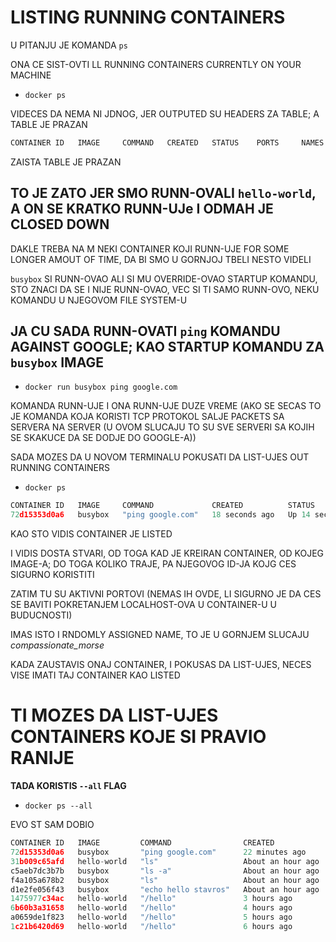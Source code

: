 # LISTING RUNNING CONTAINERS

U PITANJU JE KOMANDA `ps`

ONA CE SIST-OVTI LL RUNNING CONTAINERS CURRENTLY ON YOUR MACHINE

- `docker ps`

VIDECES DA NEMA NI JDNOG, JER OUTPUTED SU HEADERS ZA TABLE; A TABLE JE PRAZAN

```c
CONTAINER ID   IMAGE     COMMAND   CREATED   STATUS    PORTS     NAMES

```

ZAISTA TABLE JE PRAZAN

## TO JE ZATO JER SMO RUNN-OVALI `hello-world`, A ON SE KRATKO RUNN-UJe I ODMAH JE CLOSED DOWN

DAKLE TREBA NA M NEKI CONTAINER KOJI RUNN-UJE FOR SOME LONGER AMOUT OF TIME, DA BI SMO U GORNJOJ TBELI NESTO VIDELI

`busybox` SI RUNN-OVAO ALI SI MU OVERRIDE-OVAO STARTUP KOMANDU, STO ZNACI DA SE I NIJE RUNN-OVAO, VEC SI TI SAMO RUNN-OVO, NEKU KOMANDU U NJEGOVOM FILE SYSTEM-U

## JA CU SADA RUNN-OVATI `ping` KOMANDU AGAINST GOOGLE; KAO STARTUP KOMANDU ZA `busybox` IMAGE

- `docker run busybox ping google.com`

KOMANDA RUNN-UJE I ONA RUNN-UJE DUZE VREME (AKO SE SECAS TO JE KOMANDA KOJA KORISTI TCP PROTOKOL SALJE PACKETS SA SERVERA NA SERVER (U OVOM SLUCAJU TO SU SVE SERVERI SA KOJIH SE SKAKUCE DA SE DODJE DO GOOGLE-A))

SADA MOZES DA U NOVOM TERMINALU POKUSATI DA LIST-UJES OUT RUNNING CONTAINERS

- `docker ps`

```c
CONTAINER ID   IMAGE     COMMAND             CREATED          STATUS          PORTS     NAMES
72d15353d0a6   busybox   "ping google.com"   18 seconds ago   Up 14 seconds             compassionate_morse

```

KAO STO VIDIS CONTAINER JE LISTED

I VIDIS DOSTA STVARI, OD TOGA KAD JE KREIRAN CONTAINER, OD KOJEG IMAGE-A; DO TOGA KOLIKO TRAJE, PA NJEGOVOG ID-JA KOJG CES SIGURNO KORISTITI

ZATIM TU SU AKTIVNI PORTOVI (NEMAS IH OVDE, LI SIGURNO JE DA CES SE BAVITI POKRETANJEM LOCALHOST-OVA U CONTAINER-U U BUDUCNOSTI)

IMAS ISTO I RNDOMLY ASSIGNED NAME, TO JE U GORNJEM SLUCAJU *compassionate_morse*

KADA ZAUSTAVIS ONAJ CONTAINER, I POKUSAS DA LIST-UJES, NECES VISE IMATI TAJ CONTAINER KAO LISTED

# TI MOZES DA LIST-UJES CONTAINERS KOJE SI PRAVIO RANIJE

**TADA KORISTIS `--all` FLAG**

- `docker ps --all`

EVO ST SAM DOBIO

```c
CONTAINER ID   IMAGE         COMMAND                CREATED             STATUS                         PORTS     NAMES
72d15353d0a6   busybox       "ping google.com"      22 minutes ago      Exited (0) 20 minutes ago                compassionate_morse
31b009c65afd   hello-world   "ls"                   About an hour ago   Created                                  sad_chaplygin
c5aeb7dc3b7b   busybox       "ls -a"                About an hour ago   Exited (0) About an hour ago             affectionate_agnesi
f4a105a678b2   busybox       "ls"                   About an hour ago   Exited (0) About an hour ago             agitated_booth
d1e2fe056f43   busybox       "echo hello stavros"   About an hour ago   Exited (0) About an hour ago             silly_feistel
1475977c34ac   hello-world   "/hello"               3 hours ago         Exited (0) 3 hours ago                   great_mcclintock
6b60b3a31658   hello-world   "/hello"               4 hours ago         Exited (0) 4 hours ago                   strange_ptolemy
a0659de1f823   hello-world   "/hello"               5 hours ago         Exited (0) 5 hours ago                   cool_edison
1c21b6420d69   hello-world   "/hello"               6 hours ago         Exited (0) 6 hours ago                   affectionate_meninsky

```
